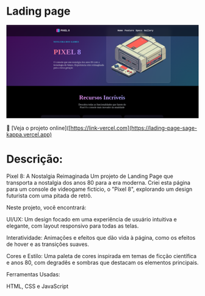 # Lading page

![Preview do projeto](https://github.com/Kyotarou-dev12/Lading-page/blob/main/img/ladding-page.png)


🔗 [Veja o projeto online]([https://link-vercel.com](https://lading-page-sage-kappa.vercel.app)


# Descrição:

Pixel 8: A Nostalgia Reimaginada
Um projeto de Landing Page que transporta a nostalgia dos anos 80 para a era moderna. Criei esta página para um console de videogame fictício, o "Pixel 8", explorando um design futurista com uma pitada de retrô.

Neste projeto, você encontrará:

UI/UX: Um design focado em uma experiência de usuário intuitiva e elegante, com layout responsivo para todas as telas.

Interatividade: Animações e efeitos que dão vida à página, como os efeitos de hover e as transições suaves.

Cores e Estilo: Uma paleta de cores inspirada em temas de ficção científica e anos 80, com degradês e sombras que destacam os elementos principais.

Ferramentas Usadas:

HTML, CSS e JavaScript
